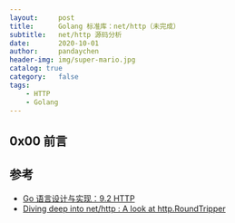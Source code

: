 ```yaml
---
layout:     post
title:      Golang 标准库：net/http（未完成）
subtitle:   net/http 源码分析
date:       2020-10-01
author:     pandaychen
header-img: img/super-mario.jpg
catalog: true
category:   false
tags:
    - HTTP
    - Golang
---
```



##  0x00    前言


##  参考
-   [Go 语言设计与实现：9.2 HTTP](https://draveness.me/golang/docs/part4-advanced/ch09-stdlib/golang-net-http/)
-   [Diving deep into net/http : A look at http.RoundTripper](https://lanre.wtf/blog/2017/07/24/roundtripper-go/)
